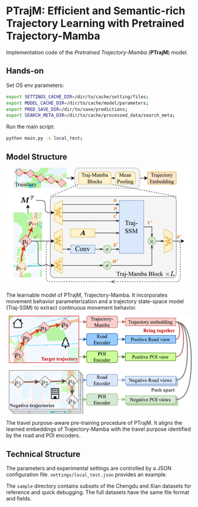 # PTrajM: Efficient and Semantic-rich Trajectory Learning with Pretrained Trajectory-Mamba

Implementation code of the *Pretrained Trajectory-Mamba* (**PTrajM**) model.

## Hands-on

Set OS env parameters:

```bash
export SETTINGS_CACHE_DIR=/dir/to/cache/setting/files;
export MODEL_CACHE_DIR=/dir/to/cache/model/parameters;
export PRED_SAVE_DIR=/dir/to/save/predictions;
export SEARCH_META_DIR=/dir/to/cache/processed_data/search_meta;
```

Run the main script:

```bash
python main.py -s local_test;
```

## Model Structure

![PTrajM-traj-mamba](./assets/PTrajM-traj-mamba.png)

The learnable model of PTrajM, Trajectory-Mamba. It incorporates movement behavior parameterization and a trajectory state-space model (Traj-SSM) to extract continuous movement behavior.

![PTrajM-pretrain](./assets/PTrajM-pretrain.png)

The travel purpose-aware pre-training procedure of PTrajM. It aligns the learned embeddings of Trajectory-Mamba with the travel purpose identified by the road and POI encoders.

## Technical Structure

The parameters and experimental settings are controlled by a JSON configuration file. `settings/local_test.json` provides an example.

The `sample` directory contains subsets of the Chengdu and Xian datasets for reference and quick debugging. The full datasets have the same file format and fields.
